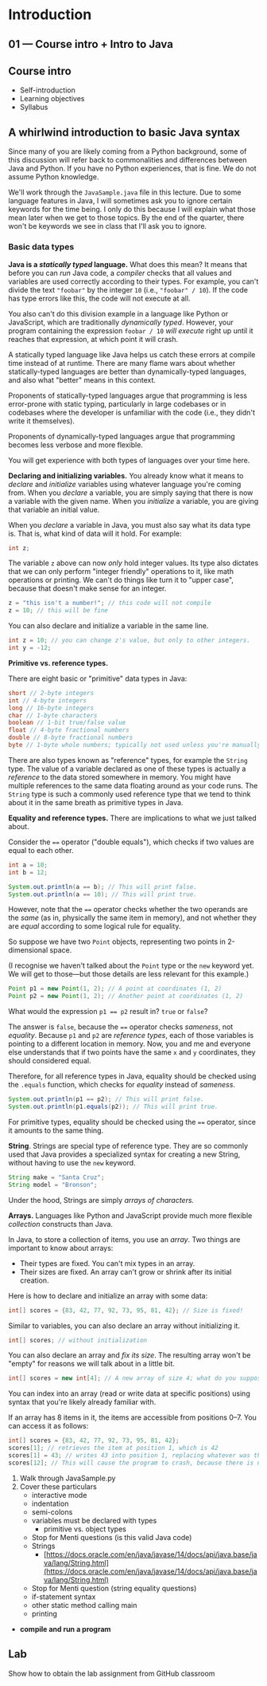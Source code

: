 # Introduction

## 01 — Course intro + Intro to Java

## Course intro

- Self-introduction
- Learning objectives
- Syllabus

## A whirlwind introduction to basic Java syntax

Since many of you are likely coming from a Python background, some of this discussion will refer back to commonalities and differences between Java and Python. If you have no Python experiences, that is fine. We do not assume Python knowledge.

We'll work through the `JavaSample.java` file in this lecture.
Due to some language features in Java, I will sometimes ask you to ignore certain keywords for the time being.
I only do this because I will explain what those mean later when we get to those topics.
By the end of the quarter, there won't be keywords we see in class that I'll ask you to ignore.

### Basic data types

**Java is a *statically typed* language.** What does this mean? It means that before you can *run* Java code, a *compiler* checks that all values and variables are used correctly according to their types. For example, you can't divide the text `"foobar"` by the integer `10` (i.e., `"foobar" / 10`). If the code has type errors like this, the code will not execute at all.

You also can't do this division example in a language like Python or JavaScript, which are traditionally *dynamically typed*. However, your program containing the expression `foobar / 10` *will execute* right up until it reaches that expression, at which point it will crash.

A statically typed language like Java helps us catch these errors at compile time instead of at runtime.
There are many flame wars about whether statically-typed languages are better than dynamically-typed languages, and also what "better" means in this context.

Proponents of statically-typed languages argue that programming is less error-prone with static typing, particularly in large codebases or in codebases where the developer is unfamiliar with the code (i.e., they didn't write it themselves).

Proponents of dynamically-typed languages argue that programming becomes less verbose and more flexible.

You will get experience with both types of languages over your time here.

**Declaring and initializing variables.** You already know what it means to *declare* and *initialize* variables using whatever language you're coming from. When you *declare* a variable, you are simply saying that there is now a variable with the given name. When you *initialize* a variable, you are giving that variable an initial value.

When you *declare* a variable in Java, you must also say what its data type is. That is, what kind of data will it hold.
For example:

```java
int z;
```

The variable `z` above can now *only* hold integer values. Its type also dictates that we can only perform "integer friendly" operations to it, like math operations or printing. We can't do things like turn it to "upper case", because that doesn't make sense for an integer.

```java
z = "this isn't a number!"; // this code will not compile
z = 10; // this will be fine
```

You can also declare and initialize a variable in the same line.

```java
int z = 10; // you can change z's value, but only to other integers.
int y = -12;
```

**Primitive vs. reference types.**

There are eight basic or "primitive" data types in Java:

```java
short // 2-byte integers
int // 4-byte integers 
long // 16-byte integers
char // 1-byte characters
boolean // 1-bit true/false value
float // 4-byte fractional numbers
double // 8-byte fractional numbers
byte // 1-byte whole numbers; typically not used unless you're manually processing the data into some custom data type
```

There are also types known as "reference" types, for example the `String` type.
The value of a variable declared as one of these types is actually a *reference* to the data stored somewhere in memory. You might have multiple references to the same data floating around as your code runs. The `String` type is such a commonly used reference type that we tend to think about it in the same breath as primitive types in Java.

**Equality and reference types.** There are implications to what we just talked about.

Consider the `==` operator ("double equals"), which checks if two values are equal to each other.

```java
int a = 10;
int b = 12;

System.out.println(a == b); // This will print false.
System.out.println(a == 10); // This will print true.
```

However, note that the `==` operator checks whether the two operands are the *same* (as in, physically the same item in memory), and not whether they are *equal* according to some logical rule for equality.

So suppose we have two `Point` objects, representing two points in 2-dimensional space.

(I recognise we haven't talked about the `Point` type or the `new` keyword yet. We will get to those—but those details are less relevant for this example.)

```java
Point p1 = new Point(1, 2); // A point at coordinates (1, 2)
Point p2 = new Point(1, 2); // Another point at coordinates (1, 2)
```

What would the expression `p1 == p2` result in? `true` or `false`?

The answer is `false`, because the `==` operator checks *sameness*, not *equality*. Because `p1` and `p2` are *reference types*, each of those variables is pointing to a different location in memory. Now, you and me and everyone else understands that if two points have the same `x` and `y` coordinates, they should considered equal.

Therefore, for all reference types in Java, equality should be checked using the `.equals` function, which checks for *equality* instead of *sameness*. 

```java
System.out.println(p1 == p2); // This will print false.
System.out.println(p1.equals(p2)); // This will print true.
```

For primitive types, equality should be checked using the `==` operator, since it amounts to the same thing.

**String**. Strings are special type of reference type. They are so commonly used that Java provides a specialized syntax for creating a new String, without having to use the `new` keyword.

```java
String make = "Santa Cruz";
String model = "Bronson";
```

Under the hood, Strings are simply *arrays of characters.*

**Arrays.** Languages like Python and JavaScript provide much more flexible *collection* constructs than Java.

In Java, to store a collection of items, you use an *array*. Two things are important to know about arrays:

* Their types are fixed. You can't mix types in an array.
* Their sizes are fixed. An array can't grow or shrink after its initial creation.

Here is how to declare and initialize an array with some data:

```java
int[] scores = {83, 42, 77, 92, 73, 95, 81, 42}; // Size is fixed!
```

Similar to variables, you can also declare an array without initializing it.

```java
int[] scores; // without initialization
```

You can also declare an array and *fix its size*. The resulting array won't be "empty" for reasons we will talk about in a little bit.

```java
int[] scores = new int[4]; // A new array of size 4; what do you suppose are the contents of this array?
```

You can index into an array (read or write data at specific positions) using syntax that you're likely already familiar with.

If an array has 8 items in it, the items are accessible from positions 0–7. You can access it as follows:

```java
int[] scores = {83, 42, 77, 92, 73, 95, 81, 42};
scores[1]; // retrieves the item at position 1, which is 42
scores[1] = 43; // writes 43 into position 1, replacing whatever was there previously
scores[12]; // This will cause the program to crash, because there is no item at position 12
```


1. Walk through JavaSample.py
2. Cover these particulars
    - interactive mode
    - indentation
    - semi-colons
    - variables must be declared with types
        - primitive vs. object types
    - Stop for Menti questions (is this valid Java code)
    - Strings
        - [https://docs.oracle.com/en/java/javase/14/docs/api/java.base/java/lang/String.html](https://docs.oracle.com/en/java/javase/14/docs/api/java.base/java/lang/String.html)
    - Stop for Menti question (string equality questions)
    - if-statement syntax
    - other static method calling main
    - printing
- **compile and run a program**

## **Lab**

Show how to obtain the lab assignment from GitHub classroom
